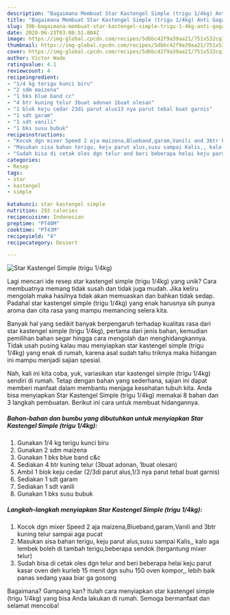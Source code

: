 ```yaml
---
description: "Bagaimana Membuat Star Kastengel Simple (trigu 1/4kg) Anti Gagal"
title: "Bagaimana Membuat Star Kastengel Simple (trigu 1/4kg) Anti Gagal"
slug: 396-bagaimana-membuat-star-kastengel-simple-trigu-1-4kg-anti-gagal
date: 2020-06-23T03:08:51.804Z
image: https://img-global.cpcdn.com/recipes/5dbbc42f9a39aa21/751x532cq70/star-kastengel-simple-trigu-14kg-foto-resep-utama.jpg
thumbnail: https://img-global.cpcdn.com/recipes/5dbbc42f9a39aa21/751x532cq70/star-kastengel-simple-trigu-14kg-foto-resep-utama.jpg
cover: https://img-global.cpcdn.com/recipes/5dbbc42f9a39aa21/751x532cq70/star-kastengel-simple-trigu-14kg-foto-resep-utama.jpg
author: Victor Wade
ratingvalue: 4.1
reviewcount: 4
recipeingredient:
- "1/4 kg terigu kunci biru"
- "2 sdm maizena"
- "1 bks blue band cc"
- "4 btr kuning telur 3buat adonan 1buat olesan"
- "1 blok keju cedar 23di parut alus13 nya parut tebal buat garnis"
- "1 sdt garam"
- "1 sdt vanili"
- "1 bks susu bubuk"
recipeinstructions:
- "Kocok dgn mixer Speed 2 aja maizena,Blueband,garam,Vanili and 3btr kuning telur sampai aga pucat"
- "Masukan sisa bahan terigu, keju parut alus,susu sampai Kalis,, kalo aga lembek boleh di tambah terigu,beberapa sendok (tergantung mixer telur)"
- "Sudah bisa di cetak oles dgn telur and beri beberapa helai keju parut kasar oven deh kurleb 15 menit dgn suhu 150 oven kompor,, lebih baik panas sedang yaaa biar ga gosong"
categories:
- Resep
tags:
- star
- kastengel
- simple

katakunci: star kastengel simple 
nutrition: 293 calories
recipecuisine: Indonesian
preptime: "PT40M"
cooktime: "PT43M"
recipeyield: "4"
recipecategory: Dessert

---
```



![Star Kastengel Simple (trigu 1/4kg)](https://img-global.cpcdn.com/recipes/5dbbc42f9a39aa21/751x532cq70/star-kastengel-simple-trigu-14kg-foto-resep-utama.jpg)

Lagi mencari ide resep star kastengel simple (trigu 1/4kg) yang unik? Cara membuatnya memang tidak susah dan tidak juga mudah. Jika keliru mengolah maka hasilnya tidak akan memuaskan dan bahkan tidak sedap. Padahal star kastengel simple (trigu 1/4kg) yang enak harusnya sih punya aroma dan cita rasa yang mampu memancing selera kita.



Banyak hal yang sedikit banyak berpengaruh terhadap kualitas rasa dari star kastengel simple (trigu 1/4kg), pertama dari jenis bahan, kemudian pemilihan bahan segar hingga cara mengolah dan menghidangkannya. Tidak usah pusing kalau mau menyiapkan star kastengel simple (trigu 1/4kg) yang enak di rumah, karena asal sudah tahu triknya maka hidangan ini mampu menjadi sajian spesial.


Nah, kali ini kita coba, yuk, variasikan star kastengel simple (trigu 1/4kg) sendiri di rumah. Tetap dengan bahan yang sederhana, sajian ini dapat memberi manfaat dalam membantu menjaga kesehatan tubuh kita. Anda bisa menyiapkan Star Kastengel Simple (trigu 1/4kg) memakai 8 bahan dan 3 langkah pembuatan. Berikut ini cara untuk membuat hidangannya.

<!--inarticleads1-->

##### Bahan-bahan dan bumbu yang dibutuhkan untuk menyiapkan Star Kastengel Simple (trigu 1/4kg):

1. Gunakan 1/4 kg terigu kunci biru
1. Gunakan 2 sdm maizena
1. Gunakan 1 bks blue band c&amp;c
1. Sediakan 4 btr kuning telur (3buat adonan, 1buat olesan)
1. Ambil 1 blok keju cedar (2/3di parut alus,1/3 nya parut tebal buat garnis)
1. Sediakan 1 sdt garam
1. Sediakan 1 sdt vanili
1. Gunakan 1 bks susu bubuk




<!--inarticleads2-->

##### Langkah-langkah menyiapkan Star Kastengel Simple (trigu 1/4kg):

1. Kocok dgn mixer Speed 2 aja maizena,Blueband,garam,Vanili and 3btr kuning telur sampai aga pucat
1. Masukan sisa bahan terigu, keju parut alus,susu sampai Kalis,, kalo aga lembek boleh di tambah terigu,beberapa sendok (tergantung mixer telur)
1. Sudah bisa di cetak oles dgn telur and beri beberapa helai keju parut kasar oven deh kurleb 15 menit dgn suhu 150 oven kompor,, lebih baik panas sedang yaaa biar ga gosong




Bagaimana? Gampang kan? Itulah cara menyiapkan star kastengel simple (trigu 1/4kg) yang bisa Anda lakukan di rumah. Semoga bermanfaat dan selamat mencoba!

